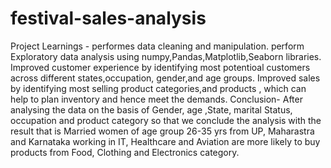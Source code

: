 # festival-sales-analysis
Project Learnings -
performes data cleaning and manipulation.
perform Exploratory data analysis using numpy,Pandas,Matplotlib,Seaborn libraries.
Improved customer experience by identifying most potentioal customers across different states,occupation, gender,and age groups.
Improved sales by identifying most selling product categories,and products , which can help to plan inventory and hence meet the demands.
Conclusion- After analysing the data on the basis of Gender, age ,State,  marital Status, occupation and product category so that we conclude the analysis with the result  that is Married women  of age group 26-35 yrs from UP, Maharastra and Karnataka working in IT, Healthcare and Aviation are more likely to buy products from Food, Clothing and Electronics category. 
